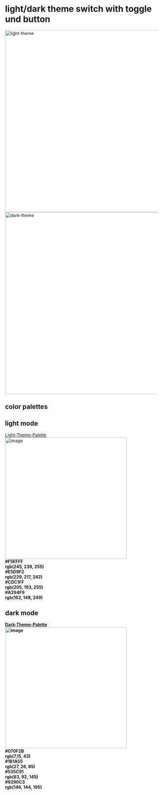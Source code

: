 # light/dark theme switch with toggle und button<br>

<img width="600" alt="light-theme" src="https://github.com/user-attachments/assets/12b3c1d0-fa94-485a-93e2-3e8c489ca49f" />
<img width="600" alt="dark-theme" src="https://github.com/user-attachments/assets/161e6bec-e046-4517-b6e5-c30900803bdb" />


## color palettes<br>
## light mode<br>
[Light-Theme-Palette](https://colorhunt.co/palette/f5efffe5d9f2cdc1ffa294f9)<br>
<img width="400" height="400" alt="image" src="https://github.com/user-attachments/assets/5049f179-8f04-4437-80a9-9a182e9f7e8c" />
<br>
<b>
#F5EFFF<br>
rgb(245, 239, 255)<br>
#E5D9F2<br>
rgb(229, 217, 242)<br>
#CDC1FF<br>
rgb(205, 193, 255)<br>
#A294F9<br>
rgb(162, 148, 249)<br>
<b>

## dark mode<br>
[Dark-Theme-Palette](https://colorhunt.co/palette/070f2b1b1a55535c919290c3)<br>
<img width="400" height="400" alt="image" src="https://github.com/user-attachments/assets/acdb2db4-ff44-4c11-92ab-154b1d0ab1c6" />
<br>
<b>
#070F2B<br>
rgb(7,15, 43)<br>
#1B1A55<br>
rgb(27, 26, 85)<br>
#535C91<br>
rgb(83, 92, 145)<br>
#9290C3<br>
rgb(146, 144, 195)<br>
<b>
